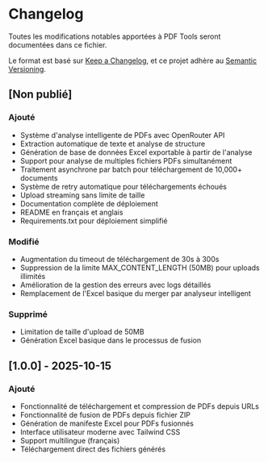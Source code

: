 # Changelog

Toutes les modifications notables apportées à PDF Tools seront documentées dans ce fichier.

Le format est basé sur [Keep a Changelog](https://keepachangelog.com/fr/1.0.0/),
et ce projet adhère au [Semantic Versioning](https://semver.org/lang/fr/).

## [Non publié]

### Ajouté
- Système d'analyse intelligente de PDFs avec OpenRouter API
- Extraction automatique de texte et analyse de structure
- Génération de base de données Excel exportable à partir de l'analyse
- Support pour analyse de multiples fichiers PDFs simultanément
- Traitement asynchrone par batch pour téléchargement de 10,000+ documents
- Système de retry automatique pour téléchargements échoués
- Upload streaming sans limite de taille
- Documentation complète de déploiement
- README en français et anglais
- Requirements.txt pour déploiement simplifié

### Modifié
- Augmentation du timeout de téléchargement de 30s à 300s
- Suppression de la limite MAX_CONTENT_LENGTH (50MB) pour uploads illimités
- Amélioration de la gestion des erreurs avec logs détaillés
- Remplacement de l'Excel basique du merger par analyseur intelligent

### Supprimé
- Limitation de taille d'upload de 50MB
- Génération Excel basique dans le processus de fusion

## [1.0.0] - 2025-10-15

### Ajouté
- Fonctionnalité de téléchargement et compression de PDFs depuis URLs
- Fonctionnalité de fusion de PDFs depuis fichier ZIP
- Génération de manifeste Excel pour PDFs fusionnés
- Interface utilisateur moderne avec Tailwind CSS
- Support multilingue (français)
- Téléchargement direct des fichiers générés
